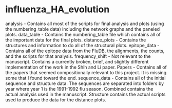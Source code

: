 influenza_HA_evolution
======================
analysis - Contains all most of the scripts for final analysis and plots (using the numbering_table data) including the network graphs and the paneled plots.
data_table - Contains the numbering_table file which contains all of the important data for the final plots.
distance_plots - Contains the structures and information to do all of the structural plots.
epitope_data - Contains all of the epitope data from the FluDB, the alignments, the counts, and the scripts for that analysis.
frequency_shift - Not relevant to the manuscript.  Contains a currently broken, brief, and slightly different implementation of the work in the Shih and Li paper.
Papers - Contains all of the papers that seemed compositionally relevant to this project.  It is missing some that I found toward the end.
sequence_data - Contains all of the initial sequence and structure data.  The sequences are separated into folders by year where year 1 is the 1991-1992 flu season. Combined contains the actual analysis used in the manuscript.  Structure contains the actual scripts used to produce the data for the distance plots.

